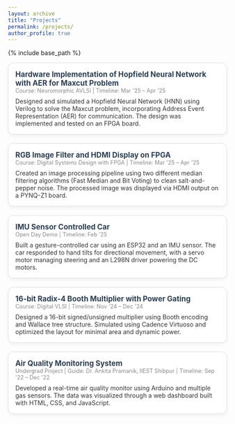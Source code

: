 ```yaml
---
layout: archive
title: "Projects"
permalink: /projects/
author_profile: true
---
```


{% include base_path %}

<style>
.project-card {
  border: 1px solid #ddd;
  border-radius: 12px;
  padding: 16px;
  margin-bottom: 20px;
  box-shadow: 0 4px 8px rgba(0,0,0,0.05);
  background-color: #fff;
}
.project-title {
  font-size: 1.2em;
  font-weight: bold;
  color: #2c3e50;
}
.project-meta {
  font-size: 0.9em;
  color: #888;
  margin-bottom: 8px;
}
.project-description {
  font-size: 1em;
  color: #333;
}
</style>

<div class="project-card">
  <div class="project-title">Hardware Implementation of Hopfield Neural Network with AER for Maxcut Problem</div>
  <div class="project-meta">Course: Neuromorphic AVLSI | Timeline: Mar '25 – Apr '25</div>
  <div class="project-description">
    Designed and simulated a Hopfield Neural Network (HNN) using Verilog to solve the Maxcut problem, incorporating Address Event Representation (AER) for communication. The design was implemented and tested on an FPGA board.
  </div>
</div>

<div class="project-card">
  <div class="project-title">RGB Image Filter and HDMI Display on FPGA</div>
  <div class="project-meta">Course: Digital Systems Design with FPGA | Timeline: Mar '25 – Apr '25</div>
  <div class="project-description">
    Created an image processing pipeline using two different median filtering algorithms (Fast Median and Bit Voting) to clean salt-and-pepper noise. The processed image was displayed via HDMI output on a PYNQ-Z1 board.
  </div>
</div>

<div class="project-card">
  <div class="project-title">IMU Sensor Controlled Car</div>
  <div class="project-meta">Open Day Demo | Timeline: Feb '25</div>
  <div class="project-description">
    Built a gesture-controlled car using an ESP32 and an IMU sensor. The car responded to hand tilts for directional movement, with a servo motor managing steering and an L298N driver powering the DC motors.
  </div>
</div>

<div class="project-card">
  <div class="project-title">16-bit Radix-4 Booth Multiplier with Power Gating</div>
  <div class="project-meta">Course: Digital VLSI | Timeline: Nov '24 – Dec '24</div>
  <div class="project-description">
    Designed a 16-bit signed/unsigned multiplier using Booth encoding and Wallace tree structure. Simulated using Cadence Virtuoso and optimized the layout for minimal area and dynamic power.
  </div>
</div>

<div class="project-card">
  <div class="project-title">Air Quality Monitoring System</div>
  <div class="project-meta">Undergrad Project | Guide: Dr. Ankita Pramanik, IIEST Shibpur | Timeline: Sep '22 – Dec '22</div>
  <div class="project-description">
    Developed a real-time air quality monitor using Arduino and multiple gas sensors. The data was visualized through a web dashboard built with HTML, CSS, and JavaScript.
  </div>
</div>
